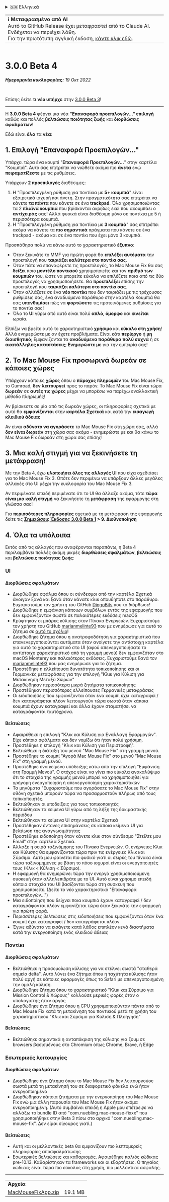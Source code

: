 <details>
<summary>🇬🇷 Ελληνικά</summary>

[🇬🇧 English (GitHub)](https://github.com/noah-nuebling/mac-mouse-fix/releases/tag/3.0.0-Beta-4)\
[🇦🇩 Català](https://redirect.macmousefix.com/?target=mmf-release&tag=3.0.0-Beta-4&locale=ca)\
[🇩🇪 Deutsch](https://redirect.macmousefix.com/?target=mmf-release&tag=3.0.0-Beta-4&locale=de)\
[🇪🇸 Español](https://redirect.macmousefix.com/?target=mmf-release&tag=3.0.0-Beta-4&locale=es)\
[🇫🇷 Français](https://redirect.macmousefix.com/?target=mmf-release&tag=3.0.0-Beta-4&locale=fr)\
[🇮🇩 Indonesia](https://redirect.macmousefix.com/?target=mmf-release&tag=3.0.0-Beta-4&locale=id)\
[🇮🇹 Italiano](https://redirect.macmousefix.com/?target=mmf-release&tag=3.0.0-Beta-4&locale=it)\
[🇭🇺 Magyar](https://redirect.macmousefix.com/?target=mmf-release&tag=3.0.0-Beta-4&locale=hu)\
[🇳🇱 Nederlands](https://redirect.macmousefix.com/?target=mmf-release&tag=3.0.0-Beta-4&locale=nl)\
[🇵🇱 Polski](https://redirect.macmousefix.com/?target=mmf-release&tag=3.0.0-Beta-4&locale=pl)\
[🇧🇷 Português (Brasil)](https://redirect.macmousefix.com/?target=mmf-release&tag=3.0.0-Beta-4&locale=pt-BR)\
[🇵🇹 Português (Portugal)](https://redirect.macmousefix.com/?target=mmf-release&tag=3.0.0-Beta-4&locale=pt-PT)\
[🇷🇴 Română](https://redirect.macmousefix.com/?target=mmf-release&tag=3.0.0-Beta-4&locale=ro)\
[🇸🇪 Svenska](https://redirect.macmousefix.com/?target=mmf-release&tag=3.0.0-Beta-4&locale=sv)\
[🇻🇳 Tiếng Việt](https://redirect.macmousefix.com/?target=mmf-release&tag=3.0.0-Beta-4&locale=vi)\
[🇹🇷 Türkçe](https://redirect.macmousefix.com/?target=mmf-release&tag=3.0.0-Beta-4&locale=tr)\
[🇨🇿 Čeština](https://redirect.macmousefix.com/?target=mmf-release&tag=3.0.0-Beta-4&locale=cs)\
**🇬🇷 Ελληνικά**\
[🇷🇺 Русский](https://redirect.macmousefix.com/?target=mmf-release&tag=3.0.0-Beta-4&locale=ru)\
[🇺🇦 Українська](https://redirect.macmousefix.com/?target=mmf-release&tag=3.0.0-Beta-4&locale=uk)\
[🇮🇱 עברית](https://redirect.macmousefix.com/?target=mmf-release&tag=3.0.0-Beta-4&locale=he)\
[🇸🇦 العربية](https://redirect.macmousefix.com/?target=mmf-release&tag=3.0.0-Beta-4&locale=ar)\
[🇮🇳 हिन्दी](https://redirect.macmousefix.com/?target=mmf-release&tag=3.0.0-Beta-4&locale=hi)\
[🇹🇭 ไทย](https://redirect.macmousefix.com/?target=mmf-release&tag=3.0.0-Beta-4&locale=th)\
[🇨🇳 中文 (简体)](https://redirect.macmousefix.com/?target=mmf-release&tag=3.0.0-Beta-4&locale=zh-Hans)\
[🇨🇳 中文 (繁體)](https://redirect.macmousefix.com/?target=mmf-release&tag=3.0.0-Beta-4&locale=zh-Hant)\
[🇭🇰 中文（香港)](https://redirect.macmousefix.com/?target=mmf-release&tag=3.0.0-Beta-4&locale=zh-HK)\
[🇯🇵 日本語](https://redirect.macmousefix.com/?target=mmf-release&tag=3.0.0-Beta-4&locale=ja)\
[🇰🇷 한국어](https://redirect.macmousefix.com/?target=mmf-release&tag=3.0.0-Beta-4&locale=ko)\
[Help translate Mac Mouse Fix to different languages!](https://github.com/noah-nuebling/mac-mouse-fix/discussions/731)
</details>
<table align=><td>
<b>ℹ️ Μεταφρασμένο από AI</b><br>
Αυτό το GitHub Release έχει μεταφραστεί από το Claude AI. Ενδέχεται να περιέχει λάθη.<br>
Για την πρωτότυπη αγγλική έκδοση, <a href="https://github.com/noah-nuebling/mac-mouse-fix/releases/tag/3.0.0-Beta-4">κάντε κλικ εδώ</a>.
</td></table>

<table></table>

# 3.0.0 Beta 4
***Ημερομηνία κυκλοφορίας:** 19 Οκτ 2022*

<br>

Επίσης δείτε **τι νέο υπήρχε** στην [3.0.0 Beta 3](https://redirect.macmousefix.com/?target=mmf-release&tag=3.0.0-Beta-3&locale=el)!

---

Η **3.0.0 Beta 4** φέρνει μια νέα **"Επαναφορά προεπιλογών..." επιλογή** καθώς και πολλές **βελτιώσεις ποιότητας ζωής** και **διορθώσεις σφαλμάτων**!

Εδώ είναι **όλα** τα **νέα**:

## 1. Επιλογή "Επαναφορά Προεπιλογών..."

Υπάρχει τώρα ένα κουμπί "**Επαναφορά Προεπιλογών...**" στην καρτέλα "Κουμπιά". 
Αυτό σας επιτρέπει να νιώθετε ακόμα πιο **άνετα** ενώ **πειραματίζεστε** με τις ρυθμίσεις.

Υπάρχουν **2 προεπιλογές** διαθέσιμες:

1. Η "Προεπιλεγμένη ρύθμιση για ποντίκια με **5+ κουμπιά**" είναι εξαιρετικά ισχυρή και άνετη. Στην πραγματικότητα σας επιτρέπει να κάνετε **τα πάντα** που κάνετε σε ένα **trackpad**. Όλα χρησιμοποιώντας τα 2 **πλαϊνά κουμπιά** που βρίσκονται ακριβώς εκεί που ακουμπάει ο **αντίχειράς** σας! Αλλά φυσικά είναι διαθέσιμη μόνο σε ποντίκια με 5 ή περισσότερα κουμπιά.
2. Η "Προεπιλεγμένη ρύθμιση για ποντίκια με **3 κουμπιά**" σας επιτρέπει ακόμα να κάνετε τα **πιο σημαντικά** πράγματα που κάνετε σε ένα trackpad - ακόμα και σε ένα ποντίκι που έχει μόνο 3 κουμπιά.

Προσπάθησα πολύ να κάνω αυτό το χαρακτηριστικό **έξυπνο**:

- Όταν ξεκινάτε το MMF για πρώτη φορά θα **επιλέξει αυτόματα** την προεπιλογή που **ταιριάζει καλύτερα στο ποντίκι σας**.
- Όταν πάτε να επαναφέρετε τις προεπιλογές, το Mac Mouse Fix θα σας **δείξει** ποιο **μοντέλο ποντικιού** χρησιμοποιείτε και τον **αριθμό των κουμπιών** του, ώστε να μπορείτε εύκολα να επιλέξετε ποια από τις δύο προεπιλογές να χρησιμοποιήσετε. Θα **προεπιλέξει** επίσης την προεπιλογή που **ταιριάζει καλύτερα στο ποντίκι σας**.
- Όταν αλλάζετε σε ένα **νέο ποντίκι** που δεν ταιριάζει με τις τρέχουσες ρυθμίσεις σας, ένα αναδυόμενο παράθυρο στην καρτέλα Κουμπιά θα σας **υπενθυμίσει** πώς να **φορτώσετε** τις προτεινόμενες ρυθμίσεις για το ποντίκι σας!
- Όλο το **UI** γύρω από αυτό είναι πολύ **απλό**, **όμορφο** και **κινείται** ωραία.

Ελπίζω να βρείτε αυτό το χαρακτηριστικό **χρήσιμο** και **εύκολο στη χρήση**! Αλλά ενημερώστε με αν έχετε προβλήματα.
Είναι κάτι **περίεργο** ή **μη διαισθητικό**; Εμφανίζονται τα **αναδυόμενα παράθυρα** **πολύ συχνά** ή σε **ακατάλληλες καταστάσεις**; **Ενημερώστε με** για την εμπειρία σας!

## 2. Το Mac Mouse Fix προσωρινά δωρεάν σε κάποιες χώρες

Υπάρχουν κάποιες **χώρες** όπου ο **πάροχος πληρωμών** του Mac Mouse Fix, το Gumroad, **δεν λειτουργεί** προς το παρόν.
Το Mac Mouse Fix είναι τώρα **δωρεάν** σε **αυτές τις χώρες** μέχρι να μπορέσω να παρέχω εναλλακτική μέθοδο πληρωμής!

Αν βρίσκεστε σε μία από τις δωρεάν χώρες, οι πληροφορίες σχετικά με αυτό θα **εμφανίζονται** στην **καρτέλα Σχετικά** και κατά την **εισαγωγή κλειδιού άδειας**

Αν είναι **αδύνατο να αγοράσετε** το Mac Mouse Fix στη χώρα σας, αλλά **δεν είναι δωρεάν** στη χώρα σας ακόμα - ενημερώστε με και θα κάνω το Mac Mouse Fix δωρεάν στη χώρα σας επίσης!

## 3. Μια καλή στιγμή για να ξεκινήσετε τη μετάφραση!

Με την Beta 4, έχω **υλοποιήσει όλες τις αλλαγές UI** που είχα σχεδιάσει για το Mac Mouse Fix 3. Οπότε δεν περιμένω να υπάρξουν άλλες μεγάλες αλλαγές στο UI μέχρι την κυκλοφορία του Mac Mouse Fix 3.

Αν περιμένατε επειδή περιμένατε ότι το UI θα άλλαζε ακόμα, τότε **τώρα είναι μια καλή στιγμή** να ξεκινήσετε τη **μετάφραση** της εφαρμογής στη γλώσσα σας!

Για **περισσότερες πληροφορίες** σχετικά με τη μετάφραση της εφαρμογής δείτε τις **[Σημειώσεις Έκδοσης 3.0.0 Beta 1](https://redirect.macmousefix.com/?target=mmf-release&tag=3.0.0-Beta-1.1&locale=el) > 9. Διεθνοποίηση**

## 4. Όλα τα υπόλοιπα

Εκτός από τις αλλαγές που αναφέρονται παραπάνω, η Beta 4 περιλαμβάνει πολλές ακόμη μικρές **διορθώσεις σφαλμάτων**, **βελτιώσεις** και **βελτιώσεις ποιότητας ζωής**:

### UI

#### Διορθώσεις σφαλμάτων

- Διορθώθηκε σφάλμα όπου οι σύνδεσμοι από την καρτέλα Σχετικά άνοιγαν ξανά και ξανά όταν κάνατε κλικ οπουδήποτε στο παράθυρο. Ευχαριστούμε τον χρήστη του GitHub [DingoBits](https://github.com/DingoBits) που το διόρθωσε!
- Διορθώθηκε η εμφάνιση κάποιων συμβόλων εντός της εφαρμογής που δεν εμφανίζονταν σωστά σε παλαιότερες εκδόσεις macOS
- Κρύφτηκαν οι μπάρες κύλισης στον Πίνακα Ενεργειών. Ευχαριστούμε τον χρήστη του GitHub [marianmelinte93](https://github.com/marianmelinte93) που με ενημέρωσε για αυτό το ζήτημα σε [αυτό το σχόλιο](https://github.com/noah-nuebling/mac-mouse-fix/discussions/366#discussioncomment-3728994)!
- Διορθώθηκε ζήτημα όπου η ανατροφοδότηση για χαρακτηριστικά που επανενεργοποιούνται αυτόματα όταν ανοίγετε την αντίστοιχη καρτέλα για αυτό το χαρακτηριστικό στο UI (αφού απενεργοποιήσατε το αντίστοιχο χαρακτηριστικό από τη γραμμή μενού) δεν εμφανιζόταν στο macOS Monterey και παλαιότερες εκδόσεις. Ευχαριστούμε ξανά τον [marianmelinte93](https://github.com/marianmelinte93) που μας ενημέρωσε για το ζήτημα.
- Προστέθηκε η ελλείπουσα δυνατότητα τοπικοποίησης και οι Γερμανικές μεταφράσεις για την επιλογή "Κλικ για Κύλιση για Μετακίνηση Μεταξύ Χώρων"
- Διορθώθηκαν περισσότερα μικρά ζητήματα τοπικοποίησης
- Προστέθηκαν περισσότερες ελλείπουσες Γερμανικές μεταφράσεις
- Οι ειδοποιήσεις που εμφανίζονται όταν ένα κουμπί έχει καταγραφεί / δεν καταγράφεται πλέον λειτουργούν τώρα σωστά όταν κάποια κουμπιά έχουν καταγραφεί και άλλα έχουν σταματήσει να καταγράφονται ταυτόχρονα.

#### Βελτιώσεις

- Αφαιρέθηκε η επιλογή "Κλικ και Κύλιση για Εναλλαγή Εφαρμογών". Είχε κάποια σφάλματα και δεν νομίζω ότι ήταν πολύ χρήσιμη.
- Προστέθηκε η επιλογή "Κλικ και Κύλιση για Περιστροφή".
- Βελτιώθηκε η διάταξη του μενού "Mac Mouse Fix" στη γραμμή μενού.
- Προστέθηκε το κουμπί "Αγορά Mac Mouse Fix" στο μενού "Mac Mouse Fix" στη γραμμή μενού.
- Προστέθηκε ένα κείμενο υπόδειξης κάτω από την επιλογή "Εμφάνιση στη Γραμμή Μενού". Ο στόχος είναι να γίνει πιο εύκολα ανακαλύψιμο ότι το στοιχείο της γραμμής μενού μπορεί να χρησιμοποιηθεί για γρήγορη ενεργοποίηση ή απενεργοποίηση χαρακτηριστικών
- Τα μηνύματα "Ευχαριστούμε που αγοράσατε το Mac Mouse Fix" στην οθόνη σχετικά μπορούν τώρα να προσαρμοστούν πλήρως από τους τοπικοποιητές.
- Βελτιώθηκαν οι υποδείξεις για τους τοπικοποιητές
- Βελτιώθηκαν τα κείμενα UI γύρω από τη λήξη της δοκιμαστικής περιόδου
- Βελτιώθηκαν τα κείμενα UI στην καρτέλα Σχετικά
- Προστέθηκαν έντονες επισημάνσεις σε κάποια κείμενα UI για βελτίωση της αναγνωσιμότητας
- Προστέθηκε ειδοποίηση όταν κάνετε κλικ στον σύνδεσμο "Στείλτε μου Email" στην καρτέλα Σχετικά.
- Άλλαξε η σειρά ταξινόμησης του Πίνακα Ενεργειών. Οι ενέργειες Κλικ και Κύλισης θα εμφανίζονται τώρα πριν τις ενέργειες Κλικ και Σύρσιμο. Αυτό μου φαίνεται πιο φυσικό γιατί οι σειρές του πίνακα είναι τώρα ταξινομημένες με βάση το πόσο ισχυροί είναι οι ενεργοποιητές τους (Κλικ < Κύλιση < Σύρσιμο).
- Η εφαρμογή θα ενημερώνει τώρα την ενεργά χρησιμοποιούμενη συσκευή όταν αλληλεπιδράτε με το UI. Αυτό είναι χρήσιμο επειδή κάποια στοιχεία του UI βασίζονται τώρα στη συσκευή που χρησιμοποιείτε. (Δείτε το νέο χαρακτηριστικό "Επαναφορά προεπιλογών...")
- Μια ειδοποίηση που δείχνει ποια κουμπιά έχουν καταγραφεί / δεν καταγράφονται πλέον εμφανίζεται τώρα όταν ξεκινάτε την εφαρμογή για πρώτη φορά.
- Περισσότερες βελτιώσεις στις ειδοποιήσεις που εμφανίζονται όταν ένα κουμπί έχει καταγραφεί / δεν καταγράφεται πλέον
- Έγινε αδύνατο να εισάγετε κατά λάθος επιπλέον κενά διαστήματα κατά την ενεργοποίηση ενός κλειδιού άδειας

### Ποντίκι

#### Διορθώσεις σφαλμάτων

- Βελτιώθηκε η προσομοίωση κύλισης για να στέλνει σωστά "σταθερά σημεία delta". Αυτό λύνει ένα ζήτημα όπου η ταχύτητα κύλισης ήταν πολύ αργή σε κάποιες εφαρμογές όπως το Safari με απενεργοποιημένη την ομαλή κύλιση.
- Διορθώθηκε ζήτημα όπου το χαρακτηριστικό "Κλικ και Σύρσιμο για Mission Control & Χώρους" κολλούσε μερικές φορές όταν ο υπολογιστής ήταν αργός
- Διορθώθηκε ένα ζήτημα όπου η CPU χρησιμοποιούνταν πάντα από το Mac Mouse Fix κατά τη μετακίνηση του ποντικιού μετά τη χρήση του χαρακτηριστικού "Κλικ και Σύρσιμο για Κύλιση & Πλοήγηση"

#### Βελτιώσεις

- Βελτιώθηκε σημαντικά η ανταπόκριση της κύλισης για ζουμ σε browsers βασισμένους στο Chromium όπως Chrome, Brave, ή Edge

### Εσωτερικές λειτουργίες

#### Διορθώσεις σφαλμάτων

- Διορθώθηκε ένα ζήτημα όπου το Mac Mouse Fix δεν λειτουργούσε σωστά μετά τη μετακίνησή του σε διαφορετικό φάκελο ενώ ήταν ενεργοποιημένο
- Διορθώθηκαν κάποια ζητήματα με την ενεργοποίηση του Mac Mouse Fix ενώ μια άλλη παρουσία του Mac Mouse Fix ήταν ακόμα ενεργοποιημένη. (Αυτό συμβαίνει επειδή η Apple μου επέτρεψε να αλλάξω το bundle ID από "com.nuebling.mac-mouse-fixxx" που χρησιμοποιήθηκε στην Beta 3 πίσω στο αρχικό "com.nuebling.mac-mouse-fix". Δεν είμαι σίγουρος γιατί.)

#### Βελτιώσεις

- Αυτή και οι μελλοντικές beta θα εμφανίζουν πιο λεπτομερείς πληροφορίες αποσφαλμάτωσης
- Εσωτερικές βελτιώσεις και καθαρισμός. Αφαιρέθηκε παλιός κώδικας pre-10.13. Καθαρίστηκαν τα frameworks και οι εξαρτήσεις. Ο πηγαίος κώδικας είναι τώρα πιο εύκολος στη χρήση, πιο μελλοντικά ασφαλής.

---

<table align="start">
<tr>
    <td colspan=2>
        <b>Αρχεία</b>
    </td>
</tr>
<tr>
    <td><a href="https://github.com/noah-nuebling/mac-mouse-fix/releases/download/3.0.0-Beta-4/MacMouseFixApp.zip">MacMouseFixApp.zip</a></td>
    <td>19.1 MB</td>
</tr>
</table>